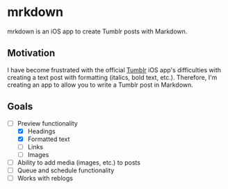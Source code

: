 # mrkdown

mrkdown is an iOS app to create Tumblr posts with Markdown.

## Motivation

I have become frustrated with the official [Tumblr](https://tumblr.com) iOS 
app's difficulties with creating a text post with formatting (italics, 
bold text, etc.). Therefore, I'm creating an app to allow you to write a Tumblr 
post in Markdown.

## Goals

* [ ] Preview functionality
  * [x] Headings
  * [x] Formatted text
  * [ ] Links
  * [ ] Images
* [ ] Ability to add media (images, etc.) to posts
* [ ] Queue and schedule functionality
* [ ] Works with reblogs
